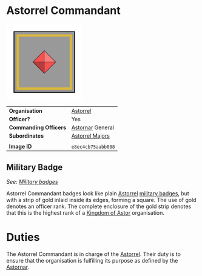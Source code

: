 # Astorrel Commandant

<img src="https://raw.githubusercontent.com/jesskelsall/astarus-images/main/symbols/e8ec4cb75aabb088.png" height="200" />

|||
| --- | --- |
| **Organisation** | [Astorrel](../astorrel.md) | rank.2
| **Officer?** | Yes |
| **Commanding Officers** | [Astornar](../../astornar.md) General |
| **Subordinates** | [Astorrel Majors](astorrel-major.md) |
|||
| **Image ID** | `e8ec4cb75aabb088` |

## Military Badge

*See: [Military badges](../../../civilisations/kingdom-of-astor/military-badges.md)*

Astorrel Commandant badges look like plain [Astorrel](../astorrel.md) [military badges](../../../civilisations/kingdom-of-astor/military-badges.md), but with a strip of gold inlaid inside its edges, forming a square. The use of gold denotes an officer rank. The complete enclosure of the gold strip denotes that this is the highest rank of a [Kingdom of Astor](../../../civilisations/kingdom-of-astor/kingdom-of-astor.md) organisation.

# Duties

The Astorrel Commandant is in charge of the [Astorrel](../astorrel.md). Their duty is to ensure that the organisation is fulfilling its purpose as defined by the [Astornar](../../astornar.md).
